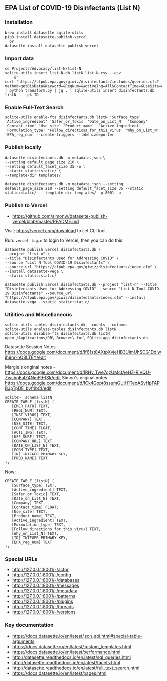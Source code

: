 ## EPA List of COVID-19 Disinfectants (List N)

### Installation
```
brew install datasette sqlite-utils
pip3 install datasette-publish-vercel 
  or 
datasette install datasette-publish-vercel
```
### Import data
```
cd Projects/Advocacy/list-N/list-N
sqlite-utils insert list-N.db listN list-N.csv --csv
    or
curl 'https://cfpub.epa.gov/giwiz/disinfectants/includes/queries.cfc?method=getDisData&Keyword=&RegNum=&ActiveIng=All&ContactTime=&UseSite=&SurfType=' | python transform.py | jq . | sqlite-utils insert disinfectants.db listN - --pk ID
```
### Enable Full-Text Search
```
sqlite-utils enable-fts disinfectants.db listN 'Surface_type' 'Active_ingredient' 'Safer_or_Toxic' 'Date_on_List_N'  'Company' 'Contact_time' 'Use_site' 'Product_name'  'Active_ingredient' 'Formulation_type' 'Follow_directions_for_this_virus' 'Why_on_List_N' 'EPA_reg_num' --create-triggers --tokenize=porter
```
### Publish locally
```
datasette disinfectants.db -m metadata.json \
--setting default_page_size 210 \
--setting default_facet_size 35 -o \
--static static:static/ \
--template-dir templates/
```
``` copyable
datasette disinfectants.db -m metadata.json --setting default_page_size 210 --setting default_facet_size 35 --static static:static/  --template-dir templates/ -p 8001 -o
```
### Publish to Vercel

- https://github.com/simonw/datasette-publish-vercel/blob/master/README.md

Visit: https://vercel.com/download to get CLI tool.

Run: `vercel login` to login to Vercel, then you can do this:
```
datasette publish vercel disinfectants.db \
--project "list-n" \
--title "Disinfectants Used for Addressing COVID" \
--source "List N Tool COVID-19 Disinfectants" \
--source_url "https://cfpub.epa.gov/giwiz/disinfectants/index.cfm" \
--install datasette-vega \ 
--static static:static/

datasette publish vercel disinfectants.db --project "list-n" --title "Disinfectants Used for Addressing COVID" --source "List N Tool COVID-19 Disinfectants" --source_url "https://cfpub.epa.gov/giwiz/disinfectants/index.cfm" --install datasette-vega --static static:static/
```
### Utilities and Miscellaneous
```
sqlite-utils tables disinfectants.db --counts --columns
sqlite-utils analyze-tables disinfectants.db listN
sqlite-utils disable-fts disinfectants.db listN
open /Applications/DB\ Browser\ for\ SQLite.app disinfectants.db
```


Datasette Session Notes - https://docs.google.com/document/d/1f61st8AXtpXvjeHB3UlmUhSCG1Ddiwih9nr-nO8LTEY/edit

Margie's original notes - https://docs.google.com/document/d/1RHv_Twe7gzUMcfAeHZ-RlVQU-ZwshpEalZ4NmF9-ISk/edit
Simon's original notes - https://docs.google.com/document/d/1Ck4Gopt8ssumGUjH1TeqASvHpFAPBJpTpDE_bvf4bCI/edit



```
sqlite> .schema listN
CREATE TABLE [listN] (
   [EMER_PATH] TEXT,
   [REGI_NUM] TEXT,
   [INST_VIRUS] TEXT,
   [COMPANY] TEXT,
   [USE_SITE] TEXT,
   [CONT_TIME] FLOAT,
   [ACTI_ING] TEXT,
   [USE_SURF] TEXT,
   [COMPANY_URL] TEXT,
   [DATE_ON_LIST_N] TEXT,
   [FORM_TYPE] TEXT,
   [ID] INTEGER PRIMARY KEY,
   [PROD_NAME] TEXT
);
```
Now:
```
CREATE TABLE [listN] (
   [Surface_type] TEXT,
   [Active_ingredient] TEXT,
   [Safer_or_Toxic] TEXT,
   [Date_on_List_N] TEXT,
   [Company] TEXT,
   [Contact_time] FLOAT,
   [Use_site] TEXT,
   [Product_name] TEXT,
   [Active_ingredient] TEXT,
   [Formulation_type] TEXT,
   [Follow_directions_for_this_virus] TEXT,
   [Why_on_List_N] TEXT,
   [ID] INTEGER PRIMARY KEY,
   [EPA_reg_num] TEXT
);

```


### Special URLs
- http://127.0.0.1:8001/-/actor
- http://127.0.0.1:8001/-/config
- http://127.0.0.1:8001/-/databases
- http://127.0.0.1:8001/-/messages
- http://127.0.0.1:8001/-/metadata
- http://127.0.0.1:8001/-/patterns
- http://127.0.0.1:8001/-/plugins
- http://127.0.0.1:8001/-/threads
- http://127.0.0.1:8001/-/versions

### Key documentation 
- https://docs.datasette.io/en/latest/json_api.html#special-table-arguments
- https://docs.datasette.io/en/latest/custom_templates.html
- https://docs.datasette.io/en/latest/performance.html
- http://datasette.readthedocs.io/en/latest/sql_queries.html
- http://datasette.readthedocs.io/en/latest/facets.html
- http://datasette.readthedocs.io/en/latest/full_text_search.html
- https://docs.datasette.io/en/latest/pages.html
